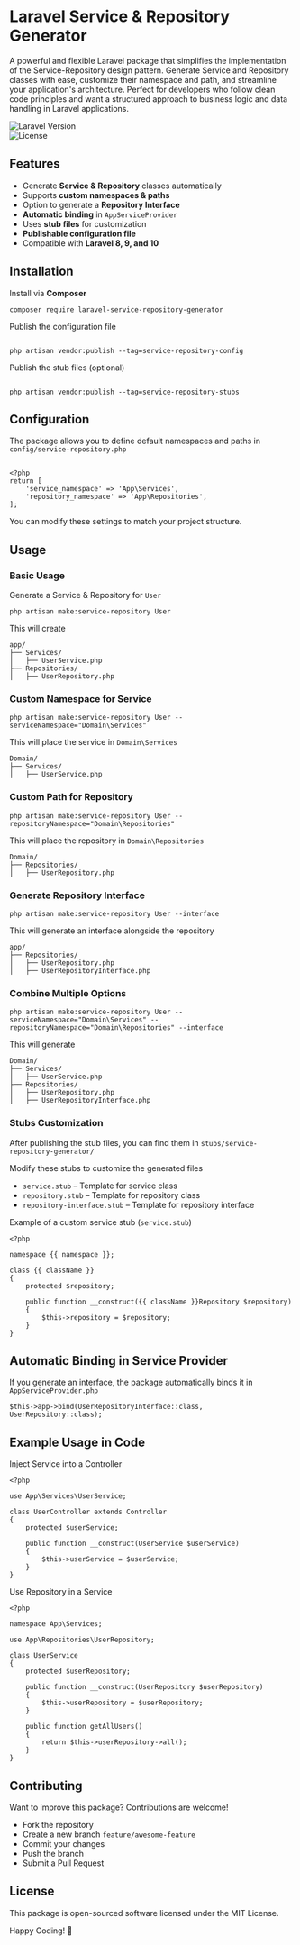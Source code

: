 # Laravel Service & Repository Generator

A powerful and flexible Laravel package that simplifies the implementation of the Service-Repository design pattern. Generate Service and Repository classes with ease, customize their namespace and path, and streamline your application's architecture. Perfect for developers who follow clean code principles and want a structured approach to business logic and data handling in Laravel applications.

![Laravel Version](https://img.shields.io/badge/Laravel-8%20|%209%20|%2010%20|%2011%20-blue.svg?style=flat-square)  
![License](https://img.shields.io/badge/license-MIT-green.svg?style=flat-square)

## Features

- Generate **Service & Repository** classes automatically
- Supports **custom namespaces & paths**
- Option to generate a **Repository Interface**
- **Automatic binding** in `AppServiceProvider`
- Uses **stub files** for customization
- **Publishable configuration file**
- Compatible with **Laravel 8, 9, and 10**

## Installation

Install via **Composer**

```
composer require laravel-service-repository-generator
```

Publish the configuration file

```

php artisan vendor:publish --tag=service-repository-config

```

Publish the stub files (optional)

```

php artisan vendor:publish --tag=service-repository-stubs

```

## Configuration

The package allows you to define default namespaces and paths in `config/service-repository.php`

```

<?php
return [
    'service_namespace' => 'App\Services',
    'repository_namespace' => 'App\Repositories',
];
```

You can modify these settings to match your project structure.

## Usage

### Basic Usage

Generate a Service & Repository for `User`

```
php artisan make:service-repository User
```

This will create

```
app/
├── Services/
│   ├── UserService.php
├── Repositories/
│   ├── UserRepository.php
```

### Custom Namespace for Service

```
php artisan make:service-repository User --serviceNamespace="Domain\Services"
```

This will place the service in `Domain\Services`

```
Domain/
├── Services/
│   ├── UserService.php
```

### Custom Path for Repository

```
php artisan make:service-repository User --repositoryNamespace="Domain\Repositories"
```

This will place the repository in `Domain\Repositories`

```
Domain/
├── Repositories/
│   ├── UserRepository.php
```

### Generate Repository Interface

```
php artisan make:service-repository User --interface
```

This will generate an interface alongside the repository

```
app/
├── Repositories/
│   ├── UserRepository.php
│   ├── UserRepositoryInterface.php
```

### Combine Multiple Options

```
php artisan make:service-repository User --serviceNamespace="Domain\Services" --repositoryNamespace="Domain\Repositories" --interface
```

This will generate

```
Domain/
├── Services/
│   ├── UserService.php
├── Repositories/
│   ├── UserRepository.php
│   ├── UserRepositoryInterface.php
```

### Stubs Customization

After publishing the stub files, you can find them in `stubs/service-repository-generator/`

Modify these stubs to customize the generated files

- `service.stub` – Template for service class
- `repository.stub` – Template for repository class
- `repository-interface.stub` – Template for repository interface

Example of a custom service stub (`service.stub`)

```
<?php

namespace {{ namespace }};

class {{ className }}
{
    protected $repository;

    public function __construct({{ className }}Repository $repository)
    {
        $this->repository = $repository;
    }
}

```

## Automatic Binding in Service Provider

If you generate an interface, the package automatically binds it in `AppServiceProvider.php`

```
$this->app->bind(UserRepositoryInterface::class, UserRepository::class);
```

## Example Usage in Code

Inject Service into a Controller

```
<?php

use App\Services\UserService;

class UserController extends Controller
{
    protected $userService;

    public function __construct(UserService $userService)
    {
        $this->userService = $userService;
    }
}
```

Use Repository in a Service

```
<?php

namespace App\Services;

use App\Repositories\UserRepository;

class UserService
{
    protected $userRepository;

    public function __construct(UserRepository $userRepository)
    {
        $this->userRepository = $userRepository;
    }

    public function getAllUsers()
    {
        return $this->userRepository->all();
    }
}

```

## Contributing

Want to improve this package? Contributions are welcome!

- Fork the repository
- Create a new branch `feature/awesome-feature`
- Commit your changes
- Push the branch
- Submit a Pull Request

## License

This package is open-sourced software licensed under the MIT License.

Happy Coding! 🎉

